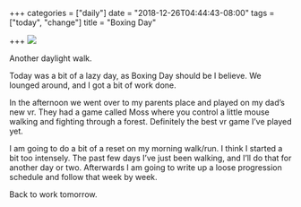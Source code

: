 +++
categories = ["daily"]
date = "2018-12-26T04:44:43-08:00"
tags = ["today", "change"]
title = "Boxing Day"

+++
![](/uploads/9AF25696-5FA2-4899-9F6D-48F6BB7D9C2C.jpeg)

Another daylight walk. 

Today was a bit of a lazy day, as Boxing Day should be I believe. We lounged around, and I got a bit of work done. 

In the afternoon we went over to my parents place and played on my dad’s new vr. They had a game called Moss where you control a little mouse walking and fighting through a forest. Definitely the best vr game I’ve played yet.

I am going to do a bit of a reset on my morning walk/run. I think I started a bit too intensely. The past few days I’ve just been walking, and I’ll do that for another day or two. Afterwards I am going to write up a loose progression schedule and follow that week by week.

Back to work tomorrow.
